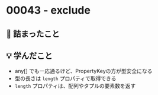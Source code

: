 # 00043 - exclude

## 🤔 詰まったこと

## 💡 学んだこと

- any[] でも一応通るけど、PropertyKeyの方が型安全になる
- 型の長さは `length` プロパティで取得できる
- `length` プロパティは、配列やタプルの要素数を返す
